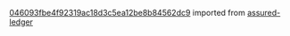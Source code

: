 [046093fbe4f92319ac18d3c5ea12be8b84562dc9](https://github.com/insolar/assured-ledger/commit/046093fbe4f92319ac18d3c5ea12be8b84562dc9) imported from [assured-ledger](https://github.com/insolar/assured-ledger)
